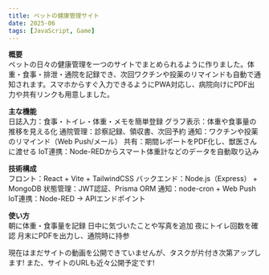 ```yaml
---
title: ペットの健康管理サイト
date: 2025-06
tags: [JavaScript, Game]
---
```


**概要**</br>
ペットの日々の健康管理を一つのサイトでまとめられるように作りました。体重・食事・排泄・通院を記録でき、次回ワクチンや投薬のリマインドも自動で通知されます。スマホからすぐ入力できるようにPWA対応し、病院向けにPDF出力や共有リンクも用意しました。

**主な機能**</br>
日誌入力：食事・トイレ・体重・メモを簡単登録
グラフ表示：体重や食事量の推移を見える化
通院管理：診察記録、領収書、次回予約
通知：ワクチンや投薬のリマインド（Web Push/メール）
共有：期間レポートをPDF化し、獣医さんに渡せる
IoT連携：Node-REDからスマート体重計などのデータを自動取り込み

**技術構成**</br>
フロント：React + Vite + TailwindCSS
バックエンド：Node.js（Express） + MongoDB
状態管理：JWT認証、Prisma ORM
通知：node-cron + Web Push
IoT連携：Node-RED → APIエンドポイント

**使い方**</br>
朝に体重・食事量を記録
日中に気づいたことや写真を追加
夜にトイレ回数を確認
月末にPDFを出力し、通院時に持参

現在はまだサイトの動画を公開できていませんが、タスクが片付き次第アップします!
また、サイトのURLも近々公開予定です!
